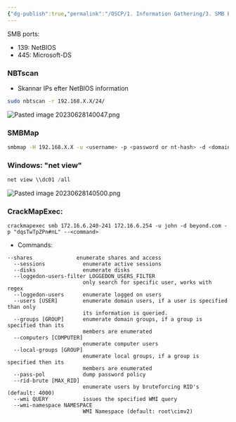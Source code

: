 ```yaml
---
{"dg-publish":true,"permalink":"/OSCP/1. Information Gathering/3. SMB Enumeration/"}
---
```


SMB ports:
- 139: NetBIOS
- 445: Microsoft-DS

### NBTscan
- Skannar IPs efter NetBIOS information
```bash
sudo nbtscan -r 192.168.X.X/24/
```
![Pasted image 20230628140047.png](/img/user/IMAGES/Pasted%20image%2020230628140047.png)

### SMBMap
```bash
smbmap -H 192.168.X.X -u <username> -p <password or nt-hash> -d <domain-if-any>
```

### Windows: "net view"
```powershell
net view \\dc01 /all
```
![Pasted image 20230628140500.png](/img/user/IMAGES/Pasted%20image%2020230628140500.png)

### CrackMapExec:
```
crackmapexec smb 172.16.6.240-241 172.16.6.254 -u john -d beyond.com -p "dqsTwTpZPn#nL" --<command>
```
- Commands:
```
--shares              enumerate shares and access
  --sessions            enumerate active sessions
  --disks               enumerate disks
  --loggedon-users-filter LOGGEDON_USERS_FILTER
                        only search for specific user, works with regex
  --loggedon-users      enumerate logged on users
  --users [USER]        enumerate domain users, if a user is specified than only
                        its information is queried.
  --groups [GROUP]      enumerate domain groups, if a group is specified than its
                        members are enumerated
  --computers [COMPUTER]
                        enumerate computer users
  --local-groups [GROUP]
                        enumerate local groups, if a group is specified then its
                        members are enumerated
  --pass-pol            dump password policy
  --rid-brute [MAX_RID]
                        enumerate users by bruteforcing RID's (default: 4000)
  --wmi QUERY           issues the specified WMI query
  --wmi-namespace NAMESPACE
                        WMI Namespace (default: root\cimv2)

```